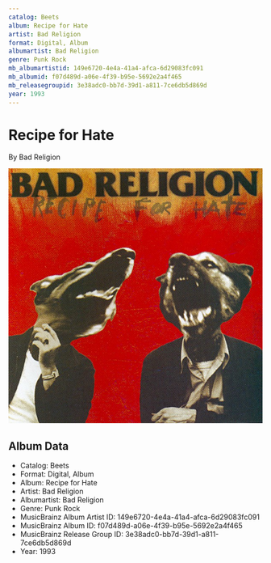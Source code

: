 ```yaml
---
catalog: Beets
album: Recipe for Hate
artist: Bad Religion
format: Digital, Album
albumartist: Bad Religion
genre: Punk Rock
mb_albumartistid: 149e6720-4e4a-41a4-afca-6d29083fc091
mb_albumid: f07d489d-a06e-4f39-b95e-5692e2a4f465
mb_releasegroupid: 3e38adc0-bb7d-39d1-a811-7ce6db5d869d
year: 1993
---
```


# Recipe for Hate

By Bad Religion

![](../../assets/beetscovers/Bad_Religion-Recipe_for_Hate.jpg)

## Album Data

- Catalog: Beets
- Format: Digital, Album
- Album: Recipe for Hate
- Artist: Bad Religion
- Albumartist: Bad Religion
- Genre: Punk Rock
- MusicBrainz Album Artist ID: 149e6720-4e4a-41a4-afca-6d29083fc091
- MusicBrainz Album ID: f07d489d-a06e-4f39-b95e-5692e2a4f465
- MusicBrainz Release Group ID: 3e38adc0-bb7d-39d1-a811-7ce6db5d869d
- Year: 1993

